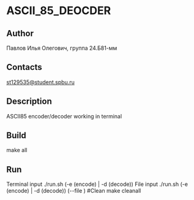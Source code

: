 # ASCII_85_DEOCDER
## Author
Павлов Илья Олегович, группа 24.Б81-мм
## Contacts
st129535@student.spbu.ru
## Description
ASCII85 encoder/decoder working in terminal
## Build
make all
## Run
Terminal input
./run.sh (-e (encode) | -d (decode))
File input
./run.sh (-e (encode) | -d (decode)) (--file <filename>)
#Clean
make cleanall
